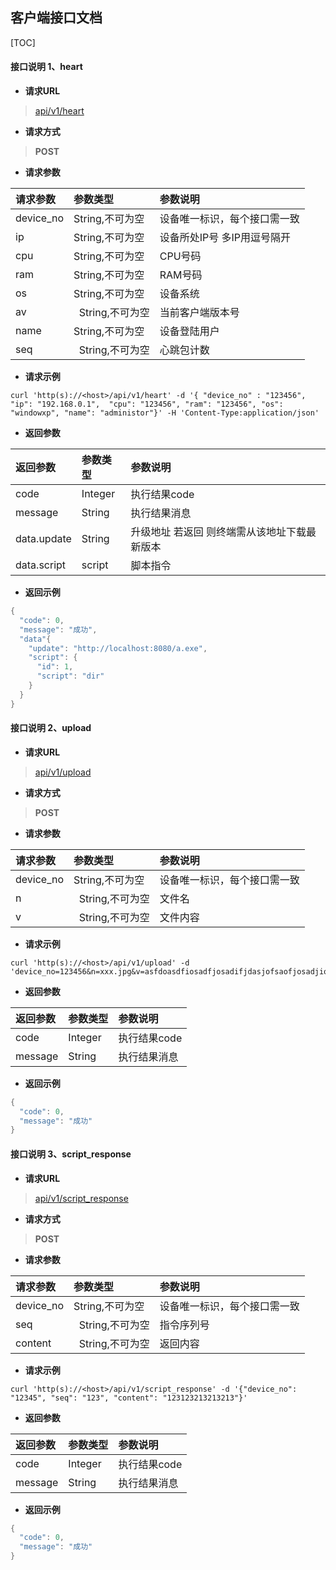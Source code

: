 ## 客户端接口文档 ##

[TOC]

#### 接口说明 1、heart 

- **请求URL**
> [api/v1/heart](#)

- **请求方式** 
>**POST**

- **请求参数**

| 请求参数      |     参数类型 |   参数说明   | 
| :-------- | :--------| :------ | 
| device_no|   String,不可为空|  设备唯一标识，每个接口需一致| 
| ip|   String,不可为空|  设备所处IP号 多IP用逗号隔开| 
| cpu|   String,不可为空|  CPU号码| 
| ram|   String,不可为空|  RAM号码| 
| os|   String,不可为空|  设备系统| 
| av|   String,不可为空|  当前客户端版本号| 
| name|   String,不可为空|  设备登陆用户| 
| seq|   String,不可为空|  心跳包计数| 

- **请求示例**
>    
```shell 
curl 'http(s)://<host>/api/v1/heart' -d '{ "device_no" : "123456", "ip": "192.168.0.1",  "cpu": "123456", "ram": "123456", "os": "windowxp", "name": "administor"}' -H 'Content-Type:application/json'
```

- **返回参数**

| 返回参数      |     参数类型 |   参数说明   | 
| :-------- | :--------| :------ | 
| code|   Integer|  执行结果code| 
| message|   String|  执行结果消息| 
| data.update| String| 升级地址 若返回 则终端需从该地址下载最新版本| 
| data.script| script |脚本指令

- **返回示例**
>    
```java 
{
  "code": 0,
  "message": "成功",
  "data"{
    "update": "http://localhost:8080/a.exe",
    "script": {
      "id": 1,
      "script": "dir"
    }
  }
}
```

#### 接口说明 2、upload 

- **请求URL**
> [api/v1/upload](#)

- **请求方式** 
>**POST**

- **请求参数**

| 请求参数      |     参数类型 |   参数说明   | 
| :-------- | :--------| :------ | 
| device_no|   String,不可为空|  设备唯一标识，每个接口需一致| 
| n|   String,不可为空|  文件名| 
| v|   String,不可为空|  文件内容| 

- **请求示例**
>    
```shell 
curl 'http(s)://<host>/api/v1/upload' -d 'device_no=123456&n=xxx.jpg&v=asfdoasdfiosadfjosadifjdasjofsaofjosadjiofasidf'
```

- **返回参数**

| 返回参数      |     参数类型 |   参数说明   | 
| :-------- | :--------| :------ | 
| code|   Integer|  执行结果code| 
| message|   String|  执行结果消息| 

- **返回示例**
>    
```java 
{
  "code": 0,
  "message": "成功"
}
```
#### 接口说明 3、script_response

- **请求URL**
> [api/v1/script_response](#)

- **请求方式** 
>**POST**

- **请求参数**

| 请求参数      |     参数类型 |   参数说明   | 
| :-------- | :--------| :------ | 
| device_no|   String,不可为空|  设备唯一标识，每个接口需一致| 
| seq|   String,不可为空|  指令序列号| 
| content|   String,不可为空|  返回内容| 

- **请求示例**
>    
```shell 
curl 'http(s)://<host>/api/v1/script_response' -d '{"device_no": "12345", "seq": "123", "content": "123123213213213"}'
```

- **返回参数**

| 返回参数      |     参数类型 |   参数说明   | 
| :-------- | :--------| :------ | 
| code|   Integer|  执行结果code| 
| message|   String|  执行结果消息| 

- **返回示例**
>    
```java 
{
  "code": 0,
  "message": "成功"
}
```


